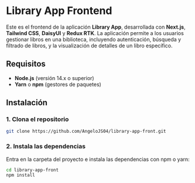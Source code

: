# Library App Frontend

Este es el frontend de la aplicación **Library App**, desarrollada con **Next.js**, **Tailwind CSS**, **DaisyUI** y **Redux RTK**. La aplicación permite a los usuarios gestionar libros en una biblioteca, incluyendo autenticación, búsqueda y filtrado de libros, y la visualización de detalles de un libro específico.

## Requisitos

- **Node.js** (versión 14.x o superior)
- **Yarn** o **npm** (gestores de paquetes)

## Instalación

### 1. Clona el repositorio

```bash
git clone https://github.com/AngeloJS04/library-app-front.git
````
### 2. Instala las dependencias

Entra en la carpeta del proyecto e instala las dependencias con npm o yarn:

```bash
cd library-app-front
npm install
````
